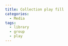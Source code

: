 ```yaml
---
title: Collection play fill
categories:
  - Media
tags:
  - library
  - group
  - play
---
```

